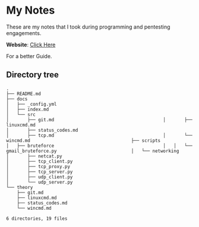 # My Notes

These are my notes that I took during programming and pentesting engagements.

**Website**: [Click Here](https://sarthak2143.github.io/notes)

For a better Guide.

## Directory tree

```
.
├── README.md
├── docs
│   ├── _config.yml
│   ├── index.md
│   └── src
│       ├── git.md                                         │       ├── linuxcmd.md
│       ├── status_codes.md
│       ├── tcp.md                                         │       └── wincmd.md                                      ├── scripts
│   ├── bruteforce                                         │   │   └── gmail_bruteforce.py                            │   └── networking
│       ├── netcat.py
│       ├── tcp_client.py
│       ├── tcp_proxy.py
│       ├── tcp_server.py
│       ├── udp_client.py
│       └── udp_server.py
└── theory
    ├── git.md
    ├── linuxcmd.md
    ├── status_codes.md
    └── wincmd.md

6 directories, 19 files
```
